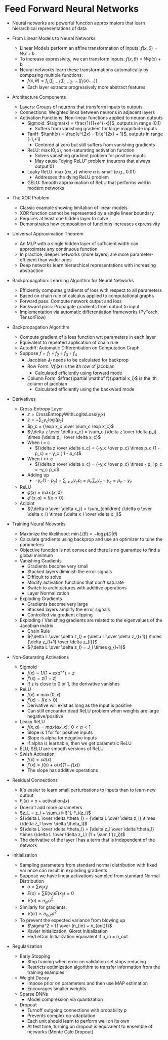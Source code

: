 # Feed Forward Neural Networks

- Neural networks are powerful function approximators that learn hierarchical representations of data

- From Linear Models to Neural Networks
  - Linear Models perform an affine transformation of inputs: $f(x, \theta) = Wx + b$
  - To increase expressivity, we can transform inputs: $f(x, \theta) = W \phi(x) + b$
  - Neural networks learn these transformations automatically by composing multiple functions:
    - $f(x, \theta) = f_L(f_{L-1}(f_{L-2}.....(f_1(x)....))$
    - Each layer extracts progressively more abstract features

- Architecture Components
  - Layers: Groups of neurons that transform inputs to outputs
  - Connections: Weighted links between neurons in adjacent layers
  - Activation Functions: Non-linear functions applied to neuron outputs
    - Sigmoid: $\sigma(x) = \frac{1}{1+e^{-x}}$, outputs in range (0,1)
      - Suffers from vanishing gradient for large magnitude inputs
    - TanH: $\tanh(x) = \frac{e^{2x} - 1}{e^{2x} + 1}$, outputs in range (-1,+1)
      - Centered at zero but still suffers from vanishing gradients
    - ReLU: $\max(0, x)$, non-saturating activation function
      - Solves vanishing gradient problem for positive inputs
      - May cause "dying ReLU" problem (neurons that always output 0)
    - Leaky ReLU: $\max(\alpha x, x)$ where $\alpha$ is small (e.g., 0.01)
      - Addresses the dying ReLU problem
    - GELU: Smooth approximation of ReLU that performs well in modern networks
  
- The XOR Problem
  - Classic example showing limitation of linear models
  - XOR function cannot be represented by a single linear boundary
  - Requires at least one hidden layer to solve
  - Demonstrates how composition of functions increases expressivity

- Universal Approximation Theorem
  - An MLP with a single hidden layer of sufficient width can approximate any continuous function
  - In practice, deeper networks (more layers) are more parameter-efficient than wider ones
  - Deep networks learn hierarchical representations with increasing abstraction

- Backpropagation: Learning Algorithm for Neural Networks
  - Efficiently computes gradients of loss with respect to all parameters
  - Based on chain rule of calculus applied to computational graphs
  - Forward pass: Compute network output and loss
  - Backward pass: Propagate gradients from output to input
  - Implementation via automatic differentiation frameworks (PyTorch, TensorFlow)

- Backpropagation Algorithm
    - Compute gradient of a loss function wrt parameters in each layer
    - Equivalent to repeated application of chain rule
    - Autodiff: Automatic Differentiation on Computation Graph
    - Suppose  $f = f_1 \circ f_2 \circ f_3 \circ f_4$
        - Jacobian $\mathbf J_f$ needs to be calculated for backprop
        - Row Form: $\nabla f_i(\mathbf x)$ is the ith row of jacobian
            - Calculated efficiently using forward mode
        - Column Form: $\frac{\partial \mathbf f}{\partial x_i}$ is the ith column of jacobian
            - Calculated efficiently using the backward mode

- Derivatives
    - Cross-Entropy Layer
        - $z = \text{CrossEntropyWithLogitsLoss(y,x)}$
        - $z = -\sum_c y_c \log(p_c)$
        - $p_c = {\exp x_c \over \sum_c \exp x_c}$
        - ${\delta z \over \delta x_c} = \sum_c {\delta z \over \delta p_i} \times {\delta p_i \over \delta x_c}$
        - When i = c
            - ${\delta z \over \delta x_c} = {-y_c \over p_c} \times p_c (1 - p_c) = - y_c ( 1 - p_c)$
        - When i <> c
            - ${\delta z \over \delta x_c} = {-y_c \over p_c} \times - p_i p_c = -y_c p_c$
        - Adding up
            - $-y_c(1-p_c) + \sum_{i \ne c} y_c p_i = p_c \sum_c y_c - y_c = p_c - y_c$
    - ReLU
        - $\phi(x) = \max(x,0)$
        - $\phi'(x,a) =   I\{x > 0\}$
    - Adjoint
        - ${\delta o \over \delta x_j} = \sum_{children} {\delta o \over \delta x_i} \times {\delta x_i \over \delta x_j}$

- Training Neural Networks
    - Maximize the likelihood: $\min  L(\theta) = -\log p(D|\theta)$
    - Calculate gradients using backprop and use an optimizer to tune the parameters
    - Objective function is not convex and there is no guarantee to find a global minimum
    - Vanishing Gradients
        - Gradients become very small
        - Stacked layers diminish the error signals
        - Difficult to solve
        - Modify activation functions that don't saturate
        - Switch to architectures with additive operations 
        - Layer Normalization
    - Exploding Gradients
        - Gradients become very large
        - Stacked layers amplify the error signals
        - Controlled via gradient clipping
    - Exploding / Vanishing gradients are related to the eigenvalues of the Jacobian matrix
        - Chain Rule
        - ${\delta  L \over \delta z_l} = {\delta  L \over \delta z_{l+1}} \times {\delta z_{l+1}  \over \delta z_{l}}$
        - ${\delta  L \over \delta z_l} = J_l \times g_{l+1}$

- Non-Saturating Activations
    - Sigmoid
        - $f(x) = 1 / (1 + \exp^{-x}) = z$
        - $f'(x) = z (1 - z)$
        - If z is close to 0 or 1, the derivative vanishes
    - ReLU
        - $f(x) = \max(0, x)$
        - $f'(x) =  I \{x > 0\}$
        - Derivative will exist as long as the input is positive
        - Can still encounter dead ReLU problem when weights are large negative/positive
    - Leaky ReLU
        - $f(x,\alpha) = max(\alpha x, x); \,\,\, 0< \alpha < 1$
        - Slope is 1 for for positive inputs
        - Slope is alpha for negative inputs
        - If alpha is learnable, then we get parametric ReLU
    - ELU, SELU are smooth versions of ReLU
    - Swish Activation
        - $f(x) = x \sigma(x)$
        - $f'(x) = f(x) + \sigma(x) (1 - f(x))$
        - The slope has additive operations

- Residual Connections
    - It's easier to learn small perturbations to inputs than to learn new output
    - $F_l(x) = x + \text{activation}_l(x)$ 
    - Doesn't add more parameters
    - $z_L = z_l + \sum_{i=l}^L F_i(z_i)$
    - ${\delta L \over \delta \theta_l} = {\delta L \over \delta z_l} \times {\delta z_l \over \delta \theta_l}$
    - ${\delta L \over \delta \theta_l} = {\delta z_l \over \delta \theta_l} \times {\delta L \over \delta z_L} (1 + \sum f'(z_i))$
    - The derivative of the layer l has a term that is independent of the network
    
- Initialization
    - Sampling parameters from standard normal distribution with fixed variance can result in exploding gradients
    - Suppose we have linear activations sampled from standard Normal Distribution
        - $o = \sum w_j x_ij$
        - $E(o) =  \sum E(w_j)E(x_{ij}) = 0$
        - $V(o) \propto n_{in} \sigma^2$
    - Similarly for gradients:
        - $V(o') \propto n_{out} \sigma^2$
    - To prevent the expected variance from blowing up
        - $\sigma^2 = {1 \over (n_{in} + n_{out})}$
        - Xavier Initialization, Glorot Initialization
        - He/LeCun Initialization equivalent if n_in = n_out

- Regularization
    - Early Stopping
        - Stop training when error on validation set stops reducing
        - Restricts optimization algorithm to transfer information from the training examples
    - Weight Decay
        - Impose prior on parameters and then use MAP estimation
        - Encourages smaller weights
    - Sparse DNNs
        - Model compression via quantization
    - Dropout
        - Turnoff outgoing connections with probability p
        - Prevents complex co-adaptation 
        - Each unit should learn to perform well on its own
        - At test time, turning on dropout is equivalent to ensemble of networks (Monte Calo Dropout) 